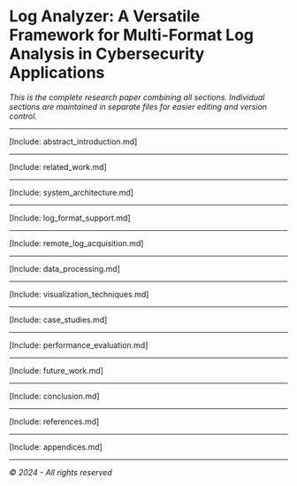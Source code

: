 # Log Analyzer: A Versatile Framework for Multi-Format Log Analysis in Cybersecurity Applications

*This is the complete research paper combining all sections. Individual sections are maintained in separate files for easier editing and version control.*

---

[Include: abstract_introduction.md]

---

[Include: related_work.md]

---

[Include: system_architecture.md]

---

[Include: log_format_support.md]

---

[Include: remote_log_acquisition.md]

---

[Include: data_processing.md]

---

[Include: visualization_techniques.md]

---

[Include: case_studies.md]

---

[Include: performance_evaluation.md]

---

[Include: future_work.md]

---

[Include: conclusion.md]

---

[Include: references.md]

---

[Include: appendices.md]

---

*© 2024 - All rights reserved*

